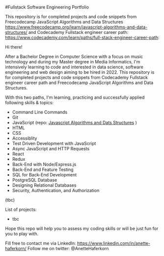 #Fullstack Software Engineering Portfolio


This repository is for completed projects and code snippets from Freecodecamp JavaScript Algorithms and Data Structures https://www.freecodecamp.org/learn/javascript-algorithms-and-data-structures/ and Codecademy Fullstack engineer career path:  https://www.codecademy.com/learn/paths/full-stack-engineer-career-path:

Hi there!

After a Bachelor Degree in Computer Science with a focus on music technology and during my Master degree in Media Informatics, I'm intensively learning to code and interested in data science, software engineering and web design aiming to be hired in 2022. This repository is for completed projects and code snippets from Codecademy Fullstack engineer career path and Freecodecamp JavaScript Algorithms and Data Structures. 

With this two paths, I'm learning, practicing and successfully applied following skills & topics:

- Command Line Commands
- Git
- JavaScript (repo: [Javascript Algorithms and Dats Structures](https://github.com/Haferkorn/Fullstack_Software_Course/tree/main/Javascript_Algo_Data) )
- HTML
- CSS
- Accessiblity
- Test Driven Development with JavaScript
- Async JavaScript and HTTP Requests
- React
- Redux
- Back-End with Node/Express.js
- Back-End and Feature Testing
- SQL for Back-End Development
- PostgreSQL Database
- Designing Relational Databases
- Security, Authentication, and Authorization

(tbc)

List of projects:

- tbc



Hope this repo will help you to assess my coding skills or will be just fun for you to play with.

Fill free to contact me via LinkedIn: https://www.linkedin.com/in/anette-haferkorn/ Follow me on twitter: @AnetteHaferkorn
